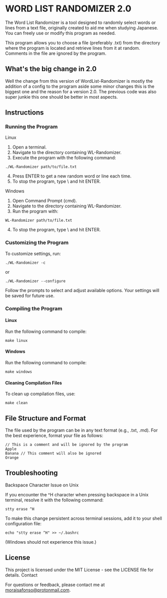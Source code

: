 # WORD LIST RANDOMIZER 2.0

The Word List Randomizer is a tool designed to randomly select words or lines from a text file, originally created to aid me when studying Japanese. You can freely use or modify this program as needed.

This program allows you to choose a file (preferably .txt) from the directory where the program is located and retrieve lines from it at random. Comments in the file are ignored by the program.

## What's the big change in 2.0
Well the change from this version of WordList-Randomizer is mostly the addition of a config to the program aside some minor changes this is the biggest one and the reason for a version 2.0. The previous code was also super junkie this one should be better in most aspects.


## Instructions
### Running the Program
Linux

1. Open a terminal.
2. Navigate to the directory containing WL-Randomizer.
3. Execute the program with the following command:

```
./WL-Randomizer path/to/file.txt
```

4. Press ENTER to get a new random word or line each time.
5. To stop the program, type \ and hit ENTER.

Windows

1. Open Command Prompt (cmd).
2. Navigate to the directory containing WL-Randomizer.
3. Run the program with:

```
WL-Randomizer path/to/file.txt
```

4. To stop the program, type \ and hit ENTER.

### Customizing the Program

To customize settings, run:

```
./WL-Randomizer -c
```
or

```
./WL-Randomizer --configure
```

Follow the prompts to select and adjust available options. Your settings will be saved for future use.

### Compiling the Program
#### Linux

Run the following command to compile:

```
make linux
```

#### Windows

Run the following command to compile:

```
make windows
```

#### Cleaning Compilation Files

To clean up compilation files, use:

```
make clean
```

## File Structure and Format

The file used by the program can be in any text format (e.g., .txt, .md). For the best experience, format your file as follows:

```
// This is a comment and will be ignored by the program
Apple
Banana // This comment will also be ignored
Orange
```

## Troubleshooting
Backspace Character Issue on Unix

If you encounter the ^H character when pressing backspace in a Unix terminal, resolve it with the following command:

```
stty erase ^H
```

To make this change persistent across terminal sessions, add it to your shell configuration file:

```
echo "stty erase ^H" >> ~/.bashrc
```

(Windows should not experience this issue.)


## License
This project is licensed under the MIT License - see the LICENSE file for details.
Contact

For questions or feedback, please contact me at moraisafonso@protonmail.com.
